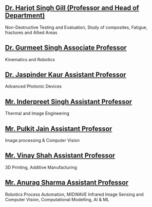 ## [Dr. Harjot Singh Gill	(Professor and Head of Department)](https://github.com/ChandigarhUniv/UNIVERSITY_INSTITUTE_OF_ENGINEERING/blob/main/MECHATRONICS_ENGINEERING/FACULTY/FACULTY_BIO/FACULTY%20BIO%20HARJOT%20SIR.pdf)

Non-Destructive Testing and Evaluation, Study of composites, Fatigue, fractures and Allied Areas

## [Dr. Gurmeet Singh	Associate Professor](https://github.com/ChandigarhUniv/UNIVERSITY_INSTITUTE_OF_ENGINEERING/blob/main/MECHATRONICS_ENGINEERING/FACULTY/FACULTY_BIO/FACULTY%20BIO_GURMEET%20SIR.pdf)

Kinematics and Robotics

## [Dr. Jaspinder Kaur	Assistant Professor](https://github.com/ChandigarhUniv/UNIVERSITY_INSTITUTE_OF_ENGINEERING/blob/main/MECHATRONICS_ENGINEERING/FACULTY/FACULTY_BIO/FACULTY_BIO_Dr_Jaspinder_Kaur.pdf)

Advanced Photonic Devices

## [Mr. Inderpreet Singh	Assistant Professor](https://github.com/ChandigarhUniv/UNIVERSITY_INSTITUTE_OF_ENGINEERING/blob/main/MECHATRONICS_ENGINEERING/FACULTY/FACULTY_BIO/BIODATA_ABET_INDER.pdf)	

Thermal and Image Engineering

## [Mr. Pulkit Jain	Assistant Professor](https://github.com/ChandigarhUniv/UNIVERSITY_INSTITUTE_OF_ENGINEERING/blob/main/MECHATRONICS_ENGINEERING/FACULTY/FACULTY_BIO/FACULTY%20BIO_pulkit.pdf)

Image processing & Computer Vision

## [Mr. Vinay Shah	Assistant Professor](https://github.com/ChandigarhUniv/UNIVERSITY_INSTITUTE_OF_ENGINEERING/blob/main/MECHATRONICS_ENGINEERING/FACULTY/FACULTY_BIO/latest%20resume%20with%20photo_Vinay.pdf)

3D Printing, Additive Manufacturing


## [Mr. Anurag Sharma	Assistant Professor](https://github.com/ChandigarhUniv/UNIVERSITY_INSTITUTE_OF_ENGINEERING/blob/main/MECHATRONICS_ENGINEERING/FACULTY/FACULTY_BIO/FACULTY%20BIO%20Anurag.pdf)

Robotics Process Automation, MIDWAVE Infrared Image Sensing and Computer Vision, Computational Modelling, AI & ML
